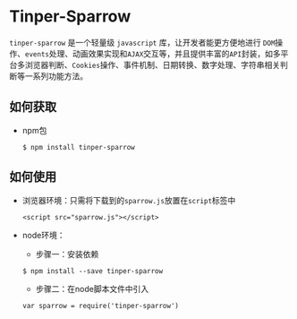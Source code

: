 # Tinper-Sparrow

`tinper-sparrow` 是一个轻量级 `javascript` 库，让开发者能更方便地进行 `DOM`操作、`events`处理、动画效果实现和`AJAX`交互等，并且提供丰富的`API`封装，如多平台多浏览器判断、`Cookies`操作、事件机制、日期转换、数字处理、字符串相关判断等一系列功能方法。

## 如何获取

* npm包

  ```
  $ npm install tinper-sparrow
  ```

## 如何使用

* 浏览器环境：只需将下载到的`sparrow.js`放置在`script`标签中

  ```
  <script src="sparrow.js"></script>
  ```

* node环境：

  * 步骤一：安装依赖

  ```
  $ npm install --save tinper-sparrow 
  ```

  * 步骤二：在node脚本文件中引入

  ```
  var sparrow = require('tinper-sparrow')
  ```

  ​